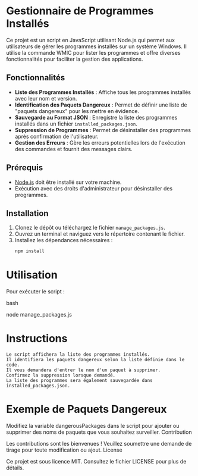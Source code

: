 # Gestionnaire de Programmes Installés

Ce projet est un script en JavaScript utilisant Node.js qui permet aux utilisateurs de gérer les programmes installés sur un système Windows. Il utilise la commande WMIC pour lister les programmes et offre diverses fonctionnalités pour faciliter la gestion des applications.

## Fonctionnalités

- **Liste des Programmes Installés** : Affiche tous les programmes installés avec leur nom et version.
- **Identification des Paquets Dangereux** : Permet de définir une liste de "paquets dangereux" pour les mettre en évidence.
- **Sauvegarde au Format JSON** : Enregistre la liste des programmes installés dans un fichier `installed_packages.json`.
- **Suppression de Programmes** : Permet de désinstaller des programmes après confirmation de l'utilisateur.
- **Gestion des Erreurs** : Gère les erreurs potentielles lors de l'exécution des commandes et fournit des messages clairs.

## Prérequis

- [Node.js](https://nodejs.org/) doit être installé sur votre machine.
- Exécution avec des droits d'administrateur pour désinstaller des programmes.

## Installation

1. Clonez le dépôt ou téléchargez le fichier `manage_packages.js`.
2. Ouvrez un terminal et naviguez vers le répertoire contenant le fichier.
3. Installez les dépendances nécessaires :
   ```bash
   npm install
   
# Utilisation
   
   Pour exécuter le script :
   
   bash
   
   node manage_packages.js

# Instructions

    Le script affichera la liste des programmes installés.
    Il identifiera les paquets dangereux selon la liste définie dans le code.
    Il vous demandera d'entrer le nom d'un paquet à supprimer.
    Confirmez la suppression lorsque demandé.
    La liste des programmes sera également sauvegardée dans installed_packages.json.

# Exemple de Paquets Dangereux

Modifiez la variable dangerousPackages dans le script pour ajouter ou supprimer des noms de paquets que vous souhaitez surveiller.
Contribution

Les contributions sont les bienvenues ! Veuillez soumettre une demande de tirage pour toute modification ou ajout.
License

Ce projet est sous licence MIT. Consultez le fichier LICENSE pour plus de détails.